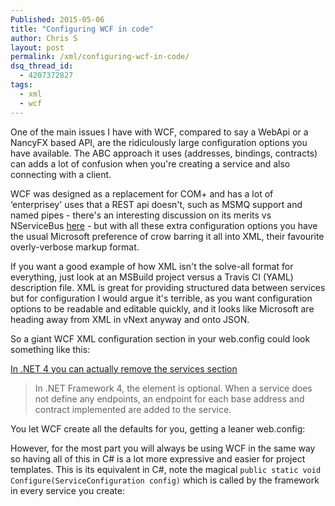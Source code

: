 ```yaml
---
Published: 2015-05-06
title: "Configuring WCF in code"
author: Chris S
layout: post
permalink: /xml/configuring-wcf-in-code/
dsq_thread_id:
  - 4207372827
tags:
  - xml
  - wcf
---
```

One of the main issues I have with WCF, compared to say a WebApi or a NancyFX based API, are the ridiculously large configuration options you have available. The ABC approach it uses (addresses, bindings, contracts) can adds a lot of confusion when you're creating a service and also connecting with a client.

<!--more-->

  
WCF was designed as a replacement for COM+ and has a lot of &#8216;enterprisey' uses that a REST api doesn't, such as MSMQ support and named pipes - there's an interesting discussion on its merits vs NServiceBus <a href="https://groups.yahoo.com/neo/groups/nservicebus/conversations/topics/712" target="_blank">here</a> - but with all these extra configuration options you have the usual Microsoft preference of crow barring it all into XML, their favourite overly-verbose markup format.

If you want a good example of how XML isn't the solve-all format for everything, just look at an MSBuild project versus a Travis CI (YAML) description file. XML is great for providing structured data between services but for configuration I would argue it's terrible, as you want configuration options to be readable and editable quickly, and it looks like Microsoft are heading away from XML in vNext anyway and onto JSON.

So a giant WCF XML configuration section in your web.config could look something like this:

<script src="https://gist.github.com/yetanotherchris/27f02f697b997be78623.js"></script>

<a href="https://msdn.microsoft.com/en-us/library/ee530014%28v=vs.110%29.aspx" target="_blank">In .NET 4 you can actually remove the services section</a>

> In .NET Framework 4, the <span class="code"><service></span> element is optional. When a service does not define any endpoints, an endpoint for each base address and contract implemented are added to the service. 

You let WCF create all the defaults for you, getting a leaner web.config:

<script src="https://gist.github.com/yetanotherchris/0ae2c3c88dbad0ae9393.js"></script>  
However, for the most part you will always be using WCF in the same way so having all of this in C# is a lot more expressive and easier for project templates. This is its equivalent in C#, note the magical `public static void Configure(ServiceConfiguration config)` which is called by the framework in every service you create:

<script src="https://gist.github.com/yetanotherchris/6ee7819a5fe3f42f0cc0.js"></script>